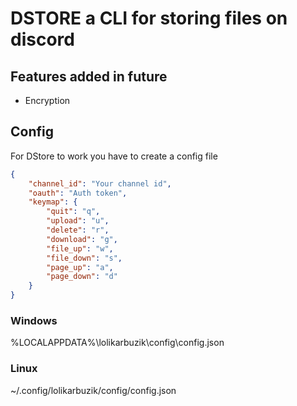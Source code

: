 # DSTORE a CLI for storing files on discord

## Features added in future

-   Encryption

## Config

For DStore to work you have to create a config file

```json
{
    "channel_id": "Your channel id",
    "oauth": "Auth token",
    "keymap": {
        "quit": "q",
        "upload": "u",
        "delete": "r",
        "download": "g",
        "file_up": "w",
        "file_down": "s",
        "page_up": "a",
        "page_down": "d"
    }
}
```

### Windows

%LOCALAPPDATA%\lolikarbuzik\config\config.json

### Linux

~/.config/lolikarbuzik/config/config.json
